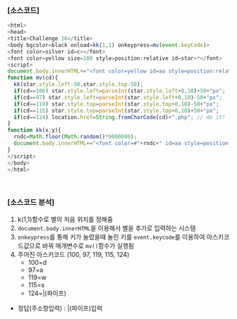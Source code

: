### [소스코드]

```Javascript
<html>
<head>
<title>Challenge 16</title>
<body bgcolor=black onload=kk(1,1) onkeypress=mv(event.keyCode)>
<font color=silver id=c></font>
<font color=yellow size=100 style=position:relative id=star>*</font>
<script> 
document.body.innerHTML+="<font color=yellow id=aa style=position:relative;left:0;top:0>*</font>";
function mv(cd){
  kk(star.style.left-50,star.style.top-50);
  if(cd==100) star.style.left=parseInt(star.style.left+0,10)+50+"px";
  if(cd==97) star.style.left=parseInt(star.style.left+0,10)-50+"px";
  if(cd==119) star.style.top=parseInt(star.style.top+0,10)-50+"px";
  if(cd==115) star.style.top=parseInt(star.style.top+0,10)+50+"px";
  if(cd==124) location.href=String.fromCharCode(cd)+".php"; // do it!
}
function kk(x,y){
  rndc=Math.floor(Math.random()*9000000);
  document.body.innerHTML+="<font color=#"+rndc+" id=aa style=position:relative;left:"+x+";top:"+y+" onmouseover=this.innerHTML=''>*</font>";
}
</script>
</body>
</html>

```

<br>

### [소스코드 분석]

1. k(1,1)함수로 별의 처음 위치를 정해줌
2. `document.body.innerHTML`을 이용해서 별을 추가로 입력하는 시스템
3. `onkeypress`를 통해 키가 눌렸을때 눌린 키를 `event.keycode`를 이용하여 아스키코드값으로 바꿔 매개변수로 `mv()`함수가 실행됨
4. 주어진 아스키코드 (100, 97, 119, 115, 124)
    * 100=d
    * 97=a
    * 119=w
    * 115=s
    * 124=|(파이프)

* 정답(주소창입력) : |(파이프)입력
